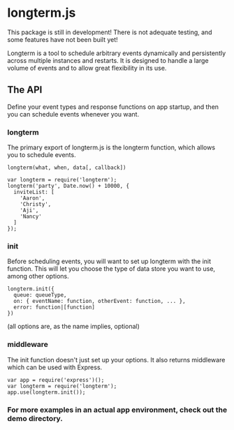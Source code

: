 # longterm.js
This package is still in development! There is not adequate testing, and some features have not been built yet!

Longterm is a tool to schedule arbitrary events dynamically and persistently across multiple instances and restarts. It is designed to handle a large volume of events and to allow great flexibility in its use.

## The API
Define your event types and response functions on app startup, and then you can schedule events whenever you want.

### longterm
The primary export of longterm.js is the longterm function, which allows you to schedule events.

`longterm(what, when, data[, callback])`

```
var longterm = require('longterm');
longterm('party', Date.now() + 10000, {
  inviteList: [
    'Aaron',
    'Christy',
    'Aji',
    'Nancy'
  ]
});
```

### init
Before scheduling events, you will want to set up longterm with the init function. This will let you choose the type of data store you want to use, among other options.

```
longterm.init({
  queue: queueType,
  on: { eventName: function, otherEvent: function, ... },
  error: function|[function]
})
```
(all options are, as the name implies, optional)


### middleware
The init function doesn't just set up your options. It also returns middleware which can be used with Express.
```
var app = require('express')();
var longterm = require('longterm');
app.use(longterm.init());
```

### For more examples in an actual app environment, check out the demo directory.
